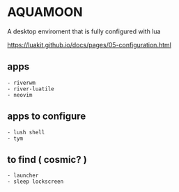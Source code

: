 # AQUAMOON
A desktop enviroment that is fully configured with lua

https://luakit.github.io/docs/pages/05-configuration.html

## apps
    - riverwm
    - river-luatile
    - neovim

## apps to configure
    - lush shell
    - tym

## to find ( cosmic? )
    - launcher
    - sleep lockscreen

